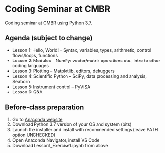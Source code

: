 # Coding Seminar at CMBR
Coding seminar at CMBR using Python 3.7.

## Agenda (subject to change)
- Lesson 1: Hello, World! – Syntax, variables, types, arithmetic, control flows/loops, functions
- Lesson 2: Modules – NumPy: vector/matrix operations etc., intro to other coding languages
- Lesson 3: Plotting – Matplotlib, editors, debuggers
- Lesson 4: Scientific Python – SciPy, data processing and analysis, Seaborn
- Lesson 5: Instrument control – PyVISA
- Lesson 6: Q&A

## Before-class preparation
1. Go to [Anaconda website](https://www.anaconda.com/distribution/)
2. Download Python 3.7 version of your OS and system (bits)
3. Launch the installer and install with recommended settings (leave PATH option UNCHECKED)
4. Open Anaconda Navigator, install VS Code
5. Download Lesson1_Exercise1.ipynb from above
